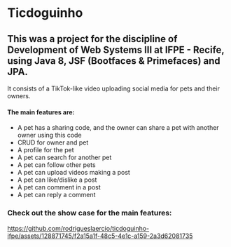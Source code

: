 # Ticdoguinho

## This was a project for the discipline of Development of Web Systems III at IFPE - Recife, using Java 8, JSF (Bootfaces & Primefaces) and JPA. 

It consists of a TikTok-like video uploading social media for pets and their owners.
#### The main features are: 
- A pet has a sharing code, and the owner can share a pet with another owner using this code
- CRUD for owner and pet
- A profile for the pet
- A pet can search for another pet
- A pet can follow other pets
- A pet can upload videos making a post
- A pet can like/dislike a post
- A pet can comment in a post
- A pet can reply a comment

### Check out the show case for the main features:
https://github.com/rodrigueslaercio/ticdoguinho-ifpe/assets/128871745/f2a15a1f-48c5-4e1c-a159-2a3d62081735
